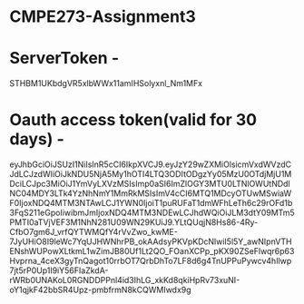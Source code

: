 # CMPE273-Assignment3

# ServerToken -

STHBM1UKbdgVR5xlbWWx11amIHSolyxnl_Nm1MFx

# Oauth access token(valid for 30 days) -

eyJhbGciOiJSUzI1NiIsInR5cCI6IkpXVCJ9.eyJzY29wZXMiOlsicmVxdWVzdCJdLCJzdWIiOiJkNDU5NjA5My1hOTI4LTQ3ODItODgzYy05MzU0OTdjMjU1MDciLCJpc3MiOiJ1YmVyLXVzMSIsImp0aSI6ImZlOGY3MTU0LTNlOWUtNDdlNC04MDY3LTk4YzNhNmY1MmRkMSIsImV4cCI6MTQ1MDcyOTUwMSwiaWF0IjoxNDQ4MTM3NTAwLCJ1YWN0IjoiT1puRUFaT1dmWFhLeTh6c29rOFd1b3FqS211eGpoIiwibmJmIjoxNDQ4MTM3NDEwLCJhdWQiOiJLM3dtY09MTm5PMTI0aTVjVEF3M1NhN281U09WN29KUiJ9.YLtQUqjN8Hs86-4Ry-CfbO7gm6J_vrfQYTWMQfY4rVvZwo_kwME-7JyUHiO8I9leWc7YqUJHWNhrPB_okAAdsyPKVpKDcNlwiI5l5Y_awNIpnVTHENshWUPowXLtkmL1wZimJB80Uf1Lt2QO_FOanXCPp_pKX90ZSeFlwqr6p63Hvprna_4ceX3gyTnQagot10rrbOT7QrbDhTo7LF8d6g4TnUPPuPywcv4hIlwp7jt5rP0Up1I9iY56FIaZkdA-rWRb0UNAKoL0RGNDDPPnl4id3IhLG_xkKd8qkiHpRv73xuNI-oY1qjkF42bbSR4Upz-pmbfrmN8kCQWMIwdx9g
